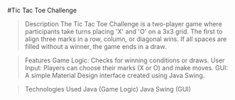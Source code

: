 #Tic Tac Toe Challenge
> Description
The Tic Tac Toe Challenge is a two-player game where participants take turns placing 'X' and 'O' on a 3x3 grid. The first to align three marks in a row, column, or diagonal wins. If all spaces are filled without a winner, the game ends in a draw.

> Features
Game Logic: Checks for winning conditions or draws.
User Input: Players can choose their marks (X or O) and make moves.
GUI: A simple Material Design interface created using Java Swing.

> Technologies Used
Java (Game Logic)
Java Swing (GUI)
